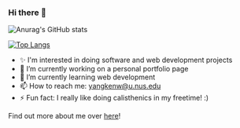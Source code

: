 ### Hi there :dolphin:

![Anurag's GitHub stats](https://github-readme-stats.vercel.app/api?username=ykwei7&show_icons=true&theme=radical)

[![Top Langs](https://github-readme-stats.vercel.app/api/top-langs/?username=ykwei7&layout=compact)](https://github.com/anuraghazra/github-readme-stats)

<!--
**ykwei7/ykwei7** is a ✨ _special_ ✨ repository because its `README.md` (this file) appears on your GitHub profile.
-->

- ✨ I'm interested in doing software and web development projects
- 🔭 I’m currently working on a personal portfolio page
- 🌱 I’m currently learning web development
- 📫 How to reach me: yangkenw@u.nus.edu
- ⚡ Fun fact: I really like doing calisthenics in my freetime! :)

Find out more about me over [here](https://yangkenw.netlify.app/)!
